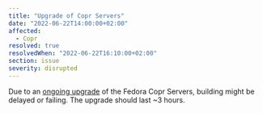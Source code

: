 ```yaml
---
title: "Upgrade of Copr Servers"
date: "2022-06-22T14:00:00+02:00"
affected:
  - Copr
resolved: true
resolvedWhen: "2022-06-22T16:10:00+02:00"
section: issue
severity: disrupted
---
```


Due to an [ongoing
upgrade](https://pagure.io/fedora-infrastructure/issue/10780) of the Fedora
Copr Servers, building might be delayed or failing. The upgrade should last ~3
hours.
